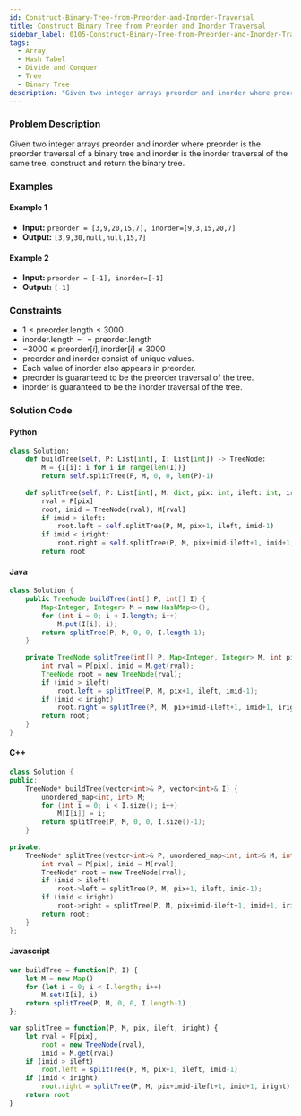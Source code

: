 ```yaml
---
id: Construct-Binary-Tree-from-Preorder-and-Inorder-Traversal
title: Construct Binary Tree from Preorder and Inorder Traversal
sidebar_label: 0105-Construct-Binary-Tree-from-Preorder-and-Inorder-Traversal
tags:
  - Array
  - Hash Tabel
  - Divide and Conquer
  - Tree
  - Binary Tree
description: "Given two integer arrays preorder and inorder where preorder is the preorder traversal of a binary tree and inorder is the inorder traversal of the same tree, construct and return the binary tree."
---
```



### Problem Description

Given two integer arrays preorder and inorder where preorder is the preorder traversal of a binary tree and inorder is the inorder traversal of the same tree, construct and return the binary tree.

### Examples

#### Example 1

- **Input:** `preorder = [3,9,20,15,7], inorder=[9,3,15,20,7]`
- **Output:** `[3,9,30,null,null,15,7]`

#### Example 2

- **Input:** `preorder = [-1], inorder=[-1]`
- **Output:** `[-1]`

### Constraints

- $1 \leq \text{preorder.length} \leq 3000$
- $\text{inorder.length} == \text{preorder.length}$
- $-3000 \leq \text{preorder}[i], \text{inorder}[i] \leq 3000$
- preorder and inorder consist of unique values.
- Each value of inorder also appears in preorder.
- preorder is guaranteed to be the preorder traversal of the tree.
- inorder is guaranteed to be the inorder traversal of the tree.

### Solution Code

#### Python

```python
class Solution:
    def buildTree(self, P: List[int], I: List[int]) -> TreeNode:
        M = {I[i]: i for i in range(len(I))}
        return self.splitTree(P, M, 0, 0, len(P)-1)
    
    def splitTree(self, P: List[int], M: dict, pix: int, ileft: int, iright: int) -> TreeNode:
        rval = P[pix]
        root, imid = TreeNode(rval), M[rval]
        if imid > ileft:
            root.left = self.splitTree(P, M, pix+1, ileft, imid-1)
        if imid < iright:
            root.right = self.splitTree(P, M, pix+imid-ileft+1, imid+1, iright)
        return root
```

#### Java

```java
class Solution {
    public TreeNode buildTree(int[] P, int[] I) {
        Map<Integer, Integer> M = new HashMap<>();
        for (int i = 0; i < I.length; i++)
            M.put(I[i], i);
        return splitTree(P, M, 0, 0, I.length-1);
    }
    
    private TreeNode splitTree(int[] P, Map<Integer, Integer> M, int pix, int ileft, int iright) {
        int rval = P[pix], imid = M.get(rval);
        TreeNode root = new TreeNode(rval);            
        if (imid > ileft)
            root.left = splitTree(P, M, pix+1, ileft, imid-1);
        if (imid < iright)
            root.right = splitTree(P, M, pix+imid-ileft+1, imid+1, iright);
        return root;
    }
}
```

#### C++

```cpp
class Solution {
public:
    TreeNode* buildTree(vector<int>& P, vector<int>& I) {
        unordered_map<int, int> M;
        for (int i = 0; i < I.size(); i++)
            M[I[i]] = i;
        return splitTree(P, M, 0, 0, I.size()-1);
    }
    
private:
    TreeNode* splitTree(vector<int>& P, unordered_map<int, int>& M, int pix, int ileft, int iright) {
        int rval = P[pix], imid = M[rval];
        TreeNode* root = new TreeNode(rval);            
        if (imid > ileft)
            root->left = splitTree(P, M, pix+1, ileft, imid-1);
        if (imid < iright)
            root->right = splitTree(P, M, pix+imid-ileft+1, imid+1, iright);
        return root;
    }
};
```
#### Javascript

```javascript
var buildTree = function(P, I) {
    let M = new Map()
    for (let i = 0; i < I.length; i++)
        M.set(I[i], i)
    return splitTree(P, M, 0, 0, I.length-1)
};

var splitTree = function(P, M, pix, ileft, iright) {
    let rval = P[pix],
        root = new TreeNode(rval),
        imid = M.get(rval)
    if (imid > ileft)
        root.left = splitTree(P, M, pix+1, ileft, imid-1)
    if (imid < iright)
        root.right = splitTree(P, M, pix+imid-ileft+1, imid+1, iright)
    return root
}
```